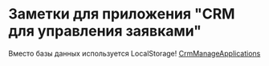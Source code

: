 # Заметки для приложения "CRM для управления заявками"

Вместо базы данных используется LocalStorage!
[CrmManageApplications](https://github.com/kurkmas/CrmManageApplications/)
